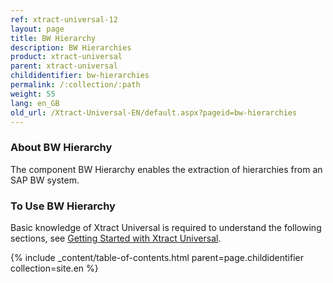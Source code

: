 ```yaml
---
ref: xtract-universal-12
layout: page
title: BW Hierarchy
description: BW Hierarchies
product: xtract-universal
parent: xtract-universal
childidentifier: bw-hierarchies
permalink: /:collection/:path
weight: 55
lang: en_GB
old_url: /Xtract-Universal-EN/default.aspx?pageid=bw-hierarchies
---
```

### About BW Hierarchy
The component BW Hierarchy enables the extraction of hierarchies from an SAP BW system.

### To Use BW Hierarchy
Basic knowledge of Xtract Universal is required to understand the following sections, 
see [Getting Started with Xtract Universal](./getting-started).



{% include _content/table-of-contents.html parent=page.childidentifier collection=site.en %}
<!--stackedit_data:
eyJoaXN0b3J5IjpbLTE4MzcwMDk2MjBdfQ==
-->
